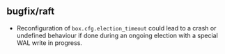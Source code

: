 ## bugfix/raft

* Reconfiguration of `box.cfg.election_timeout` could lead to a crash or
  undefined behaviour if done during an ongoing election with a special WAL
  write in progress.
